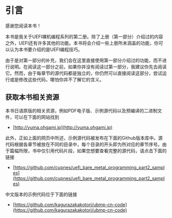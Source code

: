 # 引言

感谢您阅读本书！

本书是我关于UEFI裸机编程系列的第二册。除了上册（第一部分）介绍过的内容之外，UEFI还有许多其他的功能。本书将会介绍一些上册所未涵盖的功能，你可以认为本书要介绍的是UEFI编程技巧。

由于是对第一部分的补充，我们会在这里直接使用第一部分介绍过的功能，而不进行说明。在阅读这一部分之前，如果你并没有阅读过第一部分，我建议你先去阅读它。然而，由于每章节的源代码都是独立的，你仍然可以直接阅读这部分，尝试运行或是修改这些代码，哪怕你并不了解它的含义。


## 获取本书相关资源

本书日语原版的相关资源，例如PDF电子版、示例源代码以及预编译的二进制文件，可以在下面的网站找到

* [http://yuma.ohgami.jp](http://yuma.ohgami.jp)

此外，正如上面的网页中所述，示例源代码被发布在下面的Github版本库中。源代码根据各章节被放在不同的目录中，每个目录的开头即为所对应的章节序号。由于篇幅所限，书中仅引用代码片段，如果您想要查看完整的源代码，请点击下面的链接

* [https://github.com/cupnes/uefi_bare_metal_programming_part2_samples](https://github.com/cupnes/uefi_bare_metal_programming_part2_samples)

中文版本的示例代码位于下面的链接

* [https://github.com/kagurazakakotori/ubmp-cn-code](https://github.com/kagurazakakotori/ubmp-cn-code)
